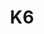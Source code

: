 ---
title: K6
categories:
  - web
docs:
  - id: go
    url: https://golang.testcontainers.org/modules/k6/
    example: |
      ```go
      k6Container, err := k6.RunContainer(ctx, testcontainers.WithImage("szkiba/k6x:v0.3.1"))
      ```
description: |
  k6 is an open-source tool and cloud service that makes load testing easy for developers and QA engineers.
---